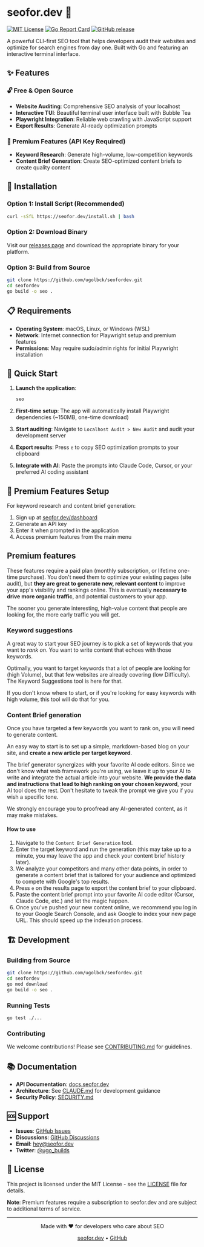 # seofor.dev 🚀

[![MIT License](https://img.shields.io/badge/License-MIT-green.svg)](https://choosealicense.com/licenses/mit/)
[![Go Report Card](https://goreportcard.com/badge/github.com/ugolbck/seofordev)](https://goreportcard.com/report/github.com/ugolbck/seofordev)
[![GitHub release](https://img.shields.io/github/release/ugolbck/seofordev.svg)](https://github.com/ugolbck/seofordev/releases/latest)

A powerful CLI-first SEO tool that helps developers audit their websites and optimize for search engines from day one. Built with Go and featuring an interactive terminal interface.

## ✨ Features

### 🔓 **Free & Open Source**
- **Website Auditing**: Comprehensive SEO analysis of your localhost
- **Interactive TUI**: Beautiful terminal user interface built with Bubble Tea
- **Playwright Integration**: Reliable web crawling with JavaScript support
- **Export Results**: Generate AI-ready optimization prompts

### 💎 **Premium Features** (API Key Required)
- **Keyword Research**: Generate high-volume, low-competition keywords
- **Content Brief Generation**: Create SEO-optimized content briefs to create quality content

## 🚀 Installation

### Option 1: Install Script (Recommended)
```bash
curl -sSfL https://seofor.dev/install.sh | bash
```

### Option 2: Download Binary
Visit our [releases page](https://github.com/ugolbck/seofordev/releases/latest) and download the appropriate binary for your platform.

### Option 3: Build from Source
```bash
git clone https://github.com/ugolbck/seofordev.git
cd seofordev
go build -o seo .
```

## 📋 Requirements

- **Operating System**: macOS, Linux, or Windows (WSL)
- **Network**: Internet connection for Playwright setup and premium features
- **Permissions**: May require sudo/admin rights for initial Playwright installation

## 🎯 Quick Start

1. **Launch the application**:
   ```bash
   seo
   ```

2. **First-time setup**: The app will automatically install Playwright dependencies (~150MB, one-time download)

3. **Start auditing**: Navigate to `Localhost Audit > New Audit` and audit your development server

4. **Export results**: Press `e` to copy SEO optimization prompts to your clipboard

5. **Integrate with AI**: Paste the prompts into Claude Code, Cursor, or your preferred AI coding assistant

## 🔑 Premium Features Setup

For keyword research and content brief generation:

1. Sign up at [seofor.dev/dashboard](https://seofor.dev/dashboard/)
2. Generate an API key
3. Enter it when prompted in the application
4. Access premium features from the main menu

## Premium features

These features require a paid plan (monthly subscription, or lifetime one-time purchase). You don't need them to optimize your existing pages (site audit), but **they are great to generate new, relevant content** to improve your app's visibility and rankings online. This is eventually **necessary to drive more organic traffic**, and potential customers to your app.

The sooner you generate interesting, high-value content that people are looking for, the more early traffic you will get.

### Keyword suggestions

A great way to start your SEO journey is to pick a set of keywords that you want to _rank on_. You want to write content that echoes with those keywords.

Optimally, you want to target keywords that a lot of people are looking for (high Volume), but that few websites are already covering (low Difficulty). The Keyword Suggestions tool is here for that.

If you don't know where to start, or if you're looking for easy keywords with high volume, this tool will do that for you.

### Content Brief generation

Once you have targeted a few keywords you want to rank on, you will need to generate content.

An easy way to start is to set up a simple, markdown-based blog on your site, and **create a new article per target keyword**.

The brief generator synergizes with your favorite AI code editors. Since we don't know what web framework you're using, we leave it up to your AI to write and integrate the actual article into your website. **We provide the data and instructions that lead to high ranking on your chosen keyword**, your AI tool does the rest. Don't hesitate to tweak the prompt we give you if you wish a specific tone.

We strongly encourage you to proofread any AI-generated content, as it may make mistakes.

#### How to use

1. Navigate to the `Content Brief Generation` tool.
2. Enter the target keyword and run the generation (this may take up to a minute, you may leave the app and check your content brief history later).
3. We analyze your competitors and many other data points, in order to generate a content brief that is tailored for your audience and optimized to compete with Google's top results.
4. Press `e` on the results page to export the content brief to your clipboard.
5. Paste the content brief prompt into your favorite AI code editor (Cursor, Claude Code, etc.) and let the magic happen.
6. Once you've pushed your new content online, we recommend you log in to your Google Search Console, and ask Google to index your new page URL. This should speed up the indexation process.


## 🏗️ Development

### Building from Source
```bash
git clone https://github.com/ugolbck/seofordev.git
cd seofordev
go mod download
go build -o seo .
```

### Running Tests
```bash
go test ./...
```

### Contributing
We welcome contributions! Please see [CONTRIBUTING.md](CONTRIBUTING.md) for guidelines.

## 📚 Documentation

- **API Documentation**: [docs.seofor.dev](https://docs.seofor.dev)
- **Architecture**: See [CLAUDE.md](CLAUDE.md) for development guidance
- **Security Policy**: [SECURITY.md](SECURITY.md)

## 🆘 Support

- **Issues**: [GitHub Issues](https://github.com/ugolbck/seofordev/issues)
- **Discussions**: [GitHub Discussions](https://github.com/ugolbck/seofordev/discussions)  
- **Email**: hey@seofor.dev
- **Twitter**: [@ugo_builds](https://x.com/ugo_builds)

## 📄 License

This project is licensed under the MIT License - see the [LICENSE](LICENSE) file for details.

**Note**: Premium features require a subscription to seofor.dev and are subject to additional terms of service.

---

<div align="center">
  <p>Made with ❤️ for developers who care about SEO</p>
  <p><a href="https://seofor.dev">seofor.dev</a> • <a href="https://github.com/ugolbck/seofordev">GitHub</a></p>
</div>
